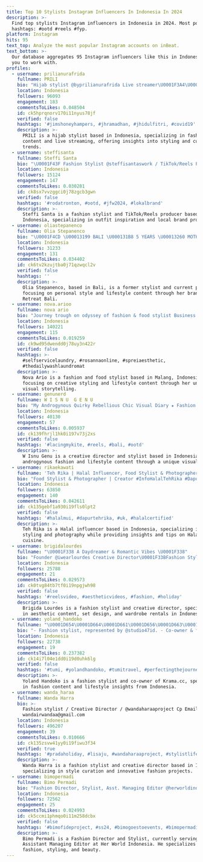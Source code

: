 ```yaml
---
title: Top 10 Stylists Instagram Influencers In Indonesia In 2024
description: >-
  Find top stylists Instagram influencers in Indonesia in 2024. Most popular
  hashtags: #ootd #reels #fyp.
platform: Instagram
hits: 95
text_top: Analyze the most popular Instagram accounts on inBeat.
text_bottom: >-
  Our database aggregates 95 Instagram influencers like this in Indonesia for
  you to work with.
profiles:
  - username: prilianurafrida
    fullname: PRILI
    bio: "Hijab stylist @byprilianurafrida Live streamer\U0001F3A4\U0001F4F9\U0001F4F8 For business or endorsement (+62) 81381012802 Promocode Lighthouse\U0001F447"
    location: Indonesia
    followers: 96093
    engagement: 183
    commentsToLikes: 0.048504
    id: ck5hprqnorv170i11nyus78jf
    verified: false
    hashtags: '#jimshoneyhampers, #jhramadhan, #jhidulfitri, #covid19'
    description: >-
      PRILI is a hijab stylist based in Indonesia, specializing in fashion
      content and live streaming, offering insights into styling and cultural
      trends.
  - username: steffisanta
    fullname: Steffi Santa
    bio: "\U0001F43F Fashion Stylist @steffisantaswork / TikTok/Reels Producer (porto di IG highlight) Endorsement: 0878-8369-5662 (Cindy) \U0001F48C steffisantas@gmail.com"
    location: Indonesia
    followers: 15124
    engagement: 147
    commentsToLikes: 0.030281
    id: ck8sx7vvzggci0j78zgcb3gwn
    verified: false
    hashtags: '#rodatronton, #ootd, #jfw2024, #lokalbrand'
    description: >-
      Steffi Santa is a fashion stylist and TikTok/Reels producer based in
      Indonesia, specializing in outfit inspiration and local brand promotions.
  - username: oliastepanenco
    fullname: Olia Stepanenco
    bio: "\U0001F4CD \U00013199 BALI \U000131B8 5 YEARS \U00013260 MOTHER OF\U0001F449@style_retreat_bali_shop ____________ BEFORE: ⓈⓉⓎⓁⒾⓈⓉ ⓉⓋ ⓅⓇⒺⓈⒺⓃⓉⒺⓇ ⓅⒺⓇⓈⓄⓃⒶⓁ ⓈⒽⓄⓅⓅⒺⓇ"
    location: Indonesia
    followers: 31233
    engagement: 131
    commentsToLikes: 0.034402
    id: ck6tv2kzujtba0j71qzwqcl2v
    verified: false
    hashtags: ''
    description: >-
      Olia Stepanenco, based in Bali, is a former stylist and current presenter,
      focusing on personal style and lifestyle content through her brand, Style
      Retreat Bali.
  - username: nova.arioo
    fullname: nova ario
    bio: "Journey trough on odyssey of fashion & food stylist Business Inquiries Only DM\U0001F4CC MALANG, ID"
    location: Indonesia
    followers: 140221
    engagement: 115
    commentsToLikes: 0.019259
    id: ck9wd95dwendd0j78uy3n422r
    verified: false
    hashtags: >-
      #selfservicelaundry, #rosannaonline, #spreiaesthetic,
      #thedailywashlaundromat
    description: >-
      Nova Ario is a fashion and food stylist based in Malang, Indonesia,
      focusing on creative styling and lifestyle content through her unique
      visual storytelling.
  - username: genunerd
    fullname: W I S N U  G E N U
    bio: "My Androgynous Quirky Rebellious Chic Visual Diary ★ Fashion & Lifestyle - Creative Director/ Stylist VIVA LA TAUREAN! ♉ \U0001F4E9 contactgenu@gmail.com"
    location: Indonesia
    followers: 40130
    engagement: 57
    commentsToLikes: 0.005937
    id: ck139fhrjl1hk0i197v73j2xs
    verified: false
    hashtags: '#lacingmykite, #reels, #bali, #ootd'
    description: >-
      W Isnu Genu is a creative director and stylist based in Indonesia, sharing
      androgynous fashion and lifestyle content through a unique visual diary.
  - username: rikaekawati
    fullname: 'Teh Rika | Halal Influencer, Food Stylist & Photographer'
    bio: "Food Stylist & Photographer | Creator #InfoHalalTehRika #DapurHalalTehRika #TipsFotoTehRika #KelasTehRika @1001SunnyBrickHouse INPeople \U0001F4CDDpk, Jkt"
    location: Indonesia
    followers: 63850
    engagement: 140
    commentsToLikes: 0.042611
    id: ck135gebf1a930i19fls0lpt2
    verified: false
    hashtags: '#halalmui, #dapurtehrika, #uk, #halalcertified'
    description: >-
      Teh Rika is a Halal influencer based in Indonesia, specializing in food
      styling and photography while providing insights and tips on Halal
      cuisine.
  - username: brigidalourdes
    fullname: "\U0001F338 A Daydreamer & Romantic Vibes \U0001F338"
    bio: "Founder @iwearlourdes Creative Director\U0001F33BFashion Stylist @misslourdes_portfolio Set Designer \U0001F338 Buy or Rental : @missaudrey_wardrobe \U0001F33C Work: Email/DM"
    location: Indonesia
    followers: 25788
    engagement: 21
    commentsToLikes: 0.029573
    id: ck0tvg84tb7tf0i19npgjwh98
    verified: false
    hashtags: '#reelsvideo, #aestheticvideos, #fashion, #holiday'
    description: >-
      Brigida Lourdes is a fashion stylist and creative director, specializing
      in aesthetic content, set design, and wardrobe rentals in Indonesia.
  - username: yoland_handoko
    fullname: "\U0001D654\U0001D664\U0001D661\U0001D656\U0001D663\U0001D659 \U0001D643\U0001D656\U0001D663\U0001D659\U0001D664\U0001D660\U0001D664"
    bio: "- Fashion stylist, represented by @studio47id. - Co-owner & founder @krama.cc - Daddy of four \U0001F436\U0001F436\U0001F436\U0001F431. - For my updated portolio, click ⬇️."
    location: Indonesia
    followers: 22738
    engagement: 19
    commentsToLikes: 0.237382
    id: ck14i7l04e1dd0i19d0uhk6lg
    verified: false
    hashtags: '#tumi, #yolandhandoko, #tumitravel, #perfectingthejourney'
    description: >-
      Yoland Handoko is a fashion stylist and co-owner of Krama.cc, specializing
      in fashion content and lifestyle insights from Indonesia.
  - username: wanda_haraa
    fullname: Wanda Harra
    bio: >-
      Fashion stylist / Creative Director / @wandaharaaproject Cp Email :
      wandairwandaa@gmail.com
    location: Indonesia
    followers: 496207
    engagement: 39
    commentsToLikes: 0.010666
    id: ck135zsvw41yy0i19fiwu3f34
    verified: true
    hashtags: '#pradaholiday, #lisaju, #wandaharaaproject, #stylistlife'
    description: >-
      Wanda Harra is a fashion stylist and creative director based in Indonesia,
      specializing in style curation and innovative fashion projects.
  - username: bimopermadi
    fullname: Bimo Permadi
    bio: "Fashion Director, Stylist, Asst. Managing Editor @herworldindonesia, Fashion Speaker and Beauty Enthusiast \U0001F4CDJakarta, IDN DM for inquiries"
    location: Indonesia
    followers: 72562
    engagement: 25
    commentsToLikes: 0.024993
    id: ck5ccmi1phmqo0i11m258dcbx
    verified: false
    hashtags: '#bimofideproject, #ss24, #bimogoestoevents, #bimopermadi'
    description: >-
      Bimo Permadi is a Fashion Director and Stylist, currently serving as
      Assistant Managing Editor at Her World Indonesia. He specializes in
      fashion, styling, and beauty.
---
```


